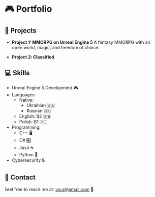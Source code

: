 # 🎮 Portfolio

## 💼 Projects

- **Project 1: MMORPG on Unreal Engine 5** A fantasy MMORPG with an open world, magic, and freedom of choice.

- **Project 2: Classified**.

## 💻 Skills

- Unreal Engine 5 Development 🎮.
- Languages:
  - Native:
    - Ukrainian 🇺🇦
    - Russian 🇷🇺
  - English: B2 🇬🇧
  - Polish: B1 🇵🇱
- Programming:
  - C++ 🖥️
  - C# #️⃣
  - Java ☕
  - Python 🐍
- Cybersecurity 🔒

## 📧 Contact

Feel free to reach me at: your@email.com 📩.

